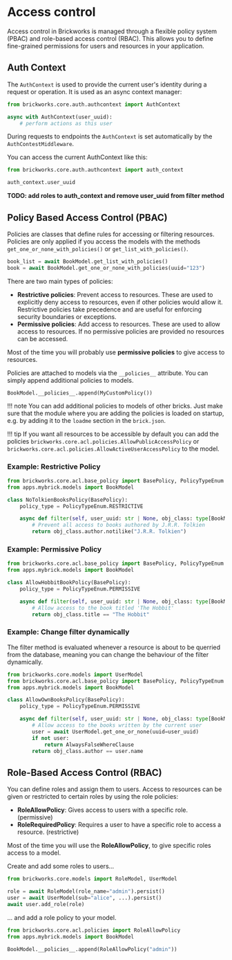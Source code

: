 # Access control

Access control in Brickworks is managed through a flexible policy system (PBAC) and role-based access control (RBAC). This allows you to define fine-grained permissions for users and resources in your application.


## Auth Context

The `AuthContext` is used to provide the current user's identity during a request or operation. It is used as an async context manager:

```python
from brickworks.core.auth.authcontext import AuthContext

async with AuthContext(user_uuid):
    # perform actions as this user
```

During requests to endpoints the `AuthContext` is set automatically by the `AuthContestMiddleware`.

You can access the current AuthContext like this:

```python
from brickworks.core.auth.authcontext import auth_context

auth_context.user_uuid
```
 **TODO: add roles to auth_context and remove user_uuid from filter method**

## Policy Based Access Control (PBAC)

Policies are classes that define rules for accessing or filtering resources. Policies are only applied if you access the models with the methods
`get_one_or_none_with_policies()` or `get_list_with_policies()`.

```python
book_list = await BookModel.get_list_with_policies()
book = await BookModel.get_one_or_none_with_policies(uuid="123")
```

There are two main types of policies:

- **Restrictive policies**: Prevent access to resources. These are used to explicitly deny access to resources, even if other policies would allow it. Restrictive policies take precedence and are useful for enforcing security boundaries or exceptions.
- **Permissive policies**: Add access to resources. These are used to allow access to resources. If no permissive policies are provided no resources can be accessed.

Most of the time you will probably use **permissive policies** to give access to resources.

Policies are attached to models via the `__policies__` attribute. You can simply append additional policies to models.

```
BookModel.__policies__.append(MyCustomPolicy())
```

!!! note
    You can add additional policies to models of other bricks. Just make sure that the module where you are adding the policies is loaded on startup, e.g. by adding it to the `loadme` section in the `brick.json`.

!!! tip
    If you want all resources to be accessible by default you can add the
    policies `brickworks.core.acl.policies.AllowPublicAccessPolicy` or `brickworks.core.acl.policies.AllowActiveUserAccessPolicy` to the model.

### Example: Restrictive Policy

```python
from brickworks.core.acl.base_policy import BasePolicy, PolicyTypeEnum
from apps.mybrick.models import BookModel

class NoTolkienBooksPolicy(BasePolicy):
    policy_type = PolicyTypeEnum.RESTRICTIVE

    async def filter(self, user_uuid: str | None, obj_class: type[BookModel]):
        # Prevent all access to books authored by J.R.R. Tolkien
        return obj_class.author.notilike("J.R.R. Tolkien")
```

### Example: Permissive Policy

```python
from brickworks.core.acl.base_policy import BasePolicy, PolicyTypeEnum
from apps.mybrick.models import BookModel

class AllowHobbitBookPolicy(BasePolicy):
    policy_type = PolicyTypeEnum.PERMISSIVE

    async def filter(self, user_uuid: str | None, obj_class: type[BookModel]):
        # Allow access to the book titled 'The Hobbit'
        return obj_class.title == "The Hobbit"
```

### Example: Change filter dynamically

The filter method is evaluated whenever a resource is about to be querried from the database, meaning you can change the behaviour of the filter dynamically.

```python
from brickworks.core.models import UserModel
from brickworks.core.acl.base_policy import BasePolicy, PolicyTypeEnum
from apps.mybrick.models import BookModel

class AllowOwnBooksPolicy(BasePolicy):
    policy_type = PolicyTypeEnum.PERMISSIVE

    async def filter(self, user_uuid: str | None, obj_class: type[BookModel]):
        # Allow access to the books written by the current user
        user = await UserModel.get_one_or_none(uuid=user_uuid)
        if not user:
            return AlwaysFalseWhereClause
        return obj_class.author == user.name
```


## Role-Based Access Control (RBAC)

You can define roles and assign them to users. Access to resources can be given or restricted to certain roles
by using the role policies:

- **RoleAllowPolicy**: Gives access to users with a specific role. (permissive)
- **RoleRequiredPolicy**: Requires a user to have a specific role to access a resource. (restrictive)

Most of the time you will use the **RoleAllowPolicy**, to give specific roles access to a model.

Create and add some roles to users...

```python
from brickworks.core.models import RoleModel, UserModel

role = await RoleModel(role_name="admin").persist()
user = await UserModel(sub="alice", ...).persist()
await user.add_role(role)
```


... and add a role policy to your model.

```python
from brickworks.core.acl.policies import RoleAllowPolicy
from apps.mybrick.models import BookModel

BookModel.__policies__.append(RoleAllowPolicy("admin"))
```

